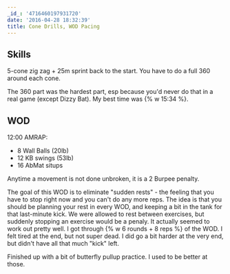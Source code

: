 ```yaml
---
_id_: '4716460197931720'
date: '2016-04-28 18:32:39'
title: Cone Drills, WOD Pacing
---
```


## Skills

5-cone zig zag + 25m sprint back to the start. You have to do a full 360 around each cone.

The 360 part was the hardest part, esp because you'd never do that in a real game (except Dizzy Bat). My best time was {% w 15:34 %}.

## WOD

12:00 AMRAP:

- 8 Wall Balls (20lb)
- 12 KB swings (53lb)
- 16 AbMat situps

Anytime a movement is not done unbroken, it is a 2 Burpee penalty.

The goal of this WOD is to eliminate "sudden rests" - the feeling that you have to stop right now and you can't do any more reps. The idea
is that you should be planning your rest in every WOD, and keeping a bit in the tank for that last-minute kick. We were allowed to rest
between exercises, but suddenly stopping an exercise would be a penaly. It actually seemed to work out pretty well. I got through {% w 6 rounds + 8 reps %}
of the WOD. I felt tired at the end, but not super dead. I did go a bit harder at the very end, but didn't have all that much "kick" left.

Finished up with a bit of butterfly pullup practice. I used to be better at those.
